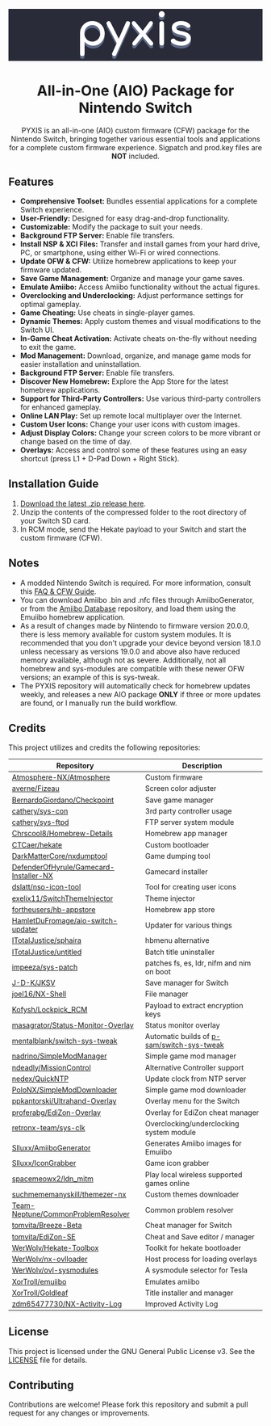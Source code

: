 <div align="center">

  ![PYXIS](https://raw.githubusercontent.com/mentalblank/PYXIS/refs/heads/main/image/banner.png)

  # All-in-One (AIO) Package for Nintendo Switch

  PYXIS is an all-in-one (AIO) custom firmware (CFW) package for the Nintendo Switch, bringing together various essential tools and applications for a complete custom firmware experience. Sigpatch and prod.key files are **NOT** included.

</div>

## Features

- **Comprehensive Toolset:** Bundles essential applications for a complete Switch experience.
- **User-Friendly:** Designed for easy drag-and-drop functionality.
- **Customizable:** Modify the package to suit your needs.
- **Background FTP Server:** Enable file transfers.
- **Install NSP & XCI Files:** Transfer and install games from your hard drive, PC, or smartphone, using either Wi-Fi or wired connections.
- **Update OFW & CFW:** Utilize homebrew applications to keep your firmware updated.
- **Save Game Management:** Organize and manage your game saves.
- **Emulate Amiibo:** Access Amiibo functionality without the actual figures.
- **Overclocking and Underclocking:** Adjust performance settings for optimal gameplay.
- **Game Cheating:** Use cheats in single-player games.
- **Dynamic Themes:** Apply custom themes and visual modifications to the Switch UI.
- **In-Game Cheat Activation:** Activate cheats on-the-fly without needing to exit the game.
- **Mod Management:** Download, organize, and manage game mods for easier installation and uninstallation.
- **Background FTP Server:** Enable file transfers.
- **Discover New Homebrew:** Explore the App Store for the latest homebrew applications.
- **Support for Third-Party Controllers:** Use various third-party controllers for enhanced gameplay.
- **Online LAN Play:** Set up remote local multiplayer over the Internet.
- **Custom User Icons:** Change your user icons with custom images.
- **Adjust Display Colors:** Change your screen colors to be more vibrant or change based on the time of day.
- **Overlays:** Access and control some of these features using an easy shortcut (press L1 + D-Pad Down + Right Stick).

## Installation Guide

1. [Download the latest .zip release here](https://github.com/MentalBlank/PYXIS/releases/latest).
2. Unzip the contents of the compressed folder to the root directory of your Switch SD card.
3. In RCM mode, send the Hekate payload to your Switch and start the custom firmware (CFW).

## Notes

- A modded Nintendo Switch is required. For more information, consult this [FAQ & CFW Guide](https://switch.hacks.guide/).
- You can download Amiibo .bin and .nfc files through AmiiboGenerator, or from the [Amiibo Database](https://github.com/AmiiboDB/Amiibo) repository, and load them using the Emuiibo homebrew application.
- As a result of changes made by Nintendo to firmware version 20.0.0, there is less memory available for custom system modules. It is recommended that you don't upgrade your device beyond version 18.1.0 unless necessary as versions 19.0.0 and above also have reduced memory available, although not as severe. Additionally, not all homebrew and sys-modules are compatible with these newer OFW versions; an example of this is sys-tweak.
- The PYXIS repository will automatically check for homebrew updates weekly, and releases a new AIO package **ONLY** if three or more updates are found, or I manually run the build workflow.

## Credits

This project utilizes and credits the following repositories:

| Repository | Description |
|------------|-------------|
| [Atmosphere-NX/Atmosphere](https://github.com/Atmosphere-NX/Atmosphere) | Custom firmware |
| [averne/Fizeau](https://github.com/averne/Fizeau) | Screen color adjuster |
| [BernardoGiordano/Checkpoint](https://github.com/BernardoGiordano/Checkpoint) | Save game manager |
| [cathery/sys-con](https://github.com/cathery/sys-con) | 3rd party controller usage |
| [cathery/sys-ftpd](https://github.com/cathery/sys-ftpd) | FTP server system module |
| [Chrscool8/Homebrew-Details](https://github.com/Chrscool8/Homebrew-Details) | Homebrew app manager |
| [CTCaer/hekate](https://github.com/CTCaer/hekate) | Custom bootloader |
| [DarkMatterCore/nxdumptool](https://github.com/DarkMatterCore/nxdumptool) | Game dumping tool |
| [DefenderOfHyrule/Gamecard-Installer-NX](https://github.com/DefenderOfHyrule/Gamecard-Installer-NX) | Gamecard installer |
| [dslatt/nso-icon-tool](https://github.com/dslatt/nso-icon-tool) | Tool for creating user icons |
| [exelix11/SwitchThemeInjector](https://github.com/exelix11/SwitchThemeInjector) | Theme injector |
| [fortheusers/hb-appstore](https://github.com/fortheusers/hb-appstore) | Homebrew app store |
| [HamletDuFromage/aio-switch-updater](https://github.com/HamletDuFromage/aio-switch-updater) | Updater for various things |
| [ITotalJustice/sphaira](https://github.com/ITotalJustice/sphaira) | hbmenu alternative |
| [ITotalJustice/untitled](https://github.com/ITotalJustice/untitled) | Batch title uninstaller |
| [impeeza/sys-patch](https://github.com/impeeza/sys-patch) | patches fs, es, ldr, nifm and nim on boot |
| [J-D-K/JKSV](https://github.com/J-D-K/JKSV) | Save manager for Switch |
| [joel16/NX-Shell](https://github.com/joel16/NX-Shell) | File manager |
| [Kofysh/Lockpick_RCM](https://github.com/Kofysh/Lockpick_RCM) | Payload to extract encryption keys |
| [masagrator/Status-Monitor-Overlay](https://github.com/masagrator/Status-Monitor-Overlay) | Status monitor overlay |
| [mentalblank/switch-sys-tweak](https://github.com/mentalblank/switch-sys-tweak) | Automatic builds of [p-sam/switch-sys-tweak](https://github.com/p-sam/switch-sys-tweak) |
| [nadrino/SimpleModManager](https://github.com/nadrino/SimpleModManager) | Simple game mod manager |
| [ndeadly/MissionControl](https://github.com/ndeadly/MissionControl) | Alternative Controller support |
| [nedex/QuickNTP](https://github.com/nedex/QuickNTP) | Update clock from NTP server |
| [PoloNX/SimpleModDownloader](https://github.com/PoloNX/SimpleModDownloader) | Simple game mod downloader |
| [ppkantorski/Ultrahand-Overlay](https://github.com/ppkantorski/Ultrahand-Overlay) | Overlay menu for the Switch |
| [proferabg/EdiZon-Overlay](https://github.com/proferabg/EdiZon-Overlay) | Overlay for EdiZon cheat manager |
| [retronx-team/sys-clk](https://github.com/retronx-team/sys-clk) | Overclocking/underclocking system module |
| [Slluxx/AmiiboGenerator](https://github.com/Slluxx/AmiiboGenerator) | Generates Amiibo images for Emuiibo |
| [Slluxx/IconGrabber](https://github.com/Slluxx/IconGrabber) | Game icon grabber |
| [spacemeowx2/ldn_mitm](https://github.com/spacemeowx2/ldn_mitm) | Play local wireless supported games online |
| [suchmememanyskill/themezer-nx](https://github.com/suchmememanyskill/themezer-nx) | Custom themes downloader |
| [Team-Neptune/CommonProblemResolver](https://github.com/Team-Neptune/CommonProblemResolver) | Common problem resolver |
| [tomvita/Breeze-Beta](https://github.com/tomvita/Breeze-Beta) | Cheat manager for Switch |
| [tomvita/EdiZon-SE](https://github.com/tomvita/EdiZon-SE) | Cheat and Save editor / manager |
| [WerWolv/Hekate-Toolbox](https://github.com/WerWolv/Hekate-Toolbox) | Toolkit for hekate bootloader |
| [WerWolv/nx-ovlloader](https://github.com/WerWolv/nx-ovlloader) | Host process for loading overlays |
| [WerWolv/ovl-sysmodules](https://github.com/WerWolv/ovl-sysmodules) | A sysmodule selector for Tesla |
| [XorTroll/emuiibo](https://github.com/XorTroll/emuiibo) | Emulates amiibo |
| [XorTroll/Goldleaf](https://github.com/XorTroll/Goldleaf) | Title installer and manager |
| [zdm65477730/NX-Activity-Log](https://github.com/zdm65477730/NX-Activity-Log) | Improved Activity Log |

## License

This project is licensed under the GNU General Public License v3. See the [LICENSE](LICENSE) file for details.

## Contributing

Contributions are welcome! Please fork this repository and submit a pull request for any changes or improvements.


